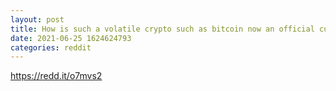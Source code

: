 ```yaml
--- 
layout: post 
title: How is such a volatile crypto such as bitcoin now an official currency in El Salvador? 
date: 2021-06-25 1624624793 
categories: reddit 
--- 
```

https://redd.it/o7mvs2